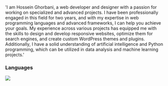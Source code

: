 <p>'I am Hossein Ghorbani, a web developer and designer with a passion for working on specialized and advanced projects. I have been professionally engaged in this field for two years, and with my expertise in web programming languages and advanced frameworks, I can help you achieve your goals. My experience across various projects has equipped me with the skills to design and develop responsive websites, optimize them for search engines, and create custom WordPress themes and plugins. Additionally, I have a solid understanding of artificial intelligence and Python programming, which can be utilized in data analysis and machine learning projects.'</p>


<h3>Languages</h3>
<img src='https://skillicons.dev/icons?i=py,aiscript,opencv,cmake,js,html,css,bootstrap&perline=4' />
